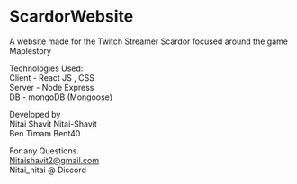 # ScardorWebsite

A website made for the Twitch Streamer Scardor focused around the game Maplestory

Technologies Used: \
Client -  React JS , CSS \
Server - Node Express \
DB - mongoDB (Mongoose)

Developed by \
Nitai Shavit  Nitai-Shavit\
Ben Timam Bent40

For any Questions.\
Nitaishavit2@gmail.com\
Nitai_nitai @ Discord

